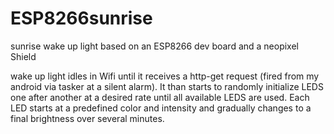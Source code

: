 # ESP8266sunrise
sunrise wake up light based on an ESP8266 dev board and a neopixel Shield

wake up light idles in Wifi until it receives a http-get request (fired from my android via tasker at a silent alarm).
It than starts to randomly initialize LEDS one after another at a desired rate until all available LEDS are used.
Each LED starts at a predefined color and intensity and gradually changes to a final brightness over several minutes. 





